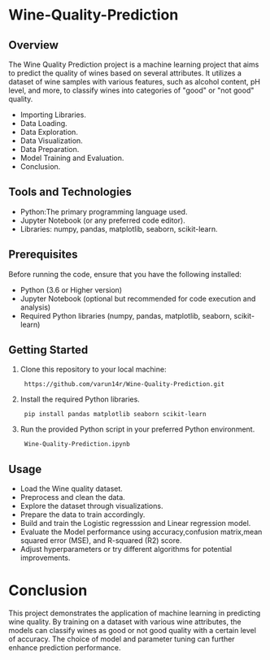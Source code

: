 # Wine-Quality-Prediction

## Overview

The Wine Quality Prediction project is a machine learning project that aims to predict the quality of wines based on several attributes. It utilizes a dataset of wine samples with various features, such as alcohol content, pH level, and more, to classify wines into categories of "good" or "not good" quality.
- Importing Libraries.
- Data Loading.
- Data Exploration.
- Data Visualization.
- Data Preparation.
- Model Training and Evaluation.
- Conclusion.

## Tools and Technologies

- Python:The primary programming language used.
- Jupyter Notebook (or any preferred code editor).
- Libraries: numpy, pandas, matplotlib, seaborn, scikit-learn.

## Prerequisites
Before running the code, ensure that you have the following installed:

- Python (3.6 or Higher version)
- Jupyter Notebook (optional but recommended for code execution and analysis)
- Required Python libraries (numpy, pandas, matplotlib, seaborn, scikit-learn)

## Getting Started

1. Clone this repository to your local machine:

        https://github.com/varun14r/Wine-Quality-Prediction.git

2. Install the required Python libraries.
   
        pip install pandas matplotlib seaborn scikit-learn

3. Run the provided Python script in your preferred Python environment.

        Wine-Quality-Prediction.ipynb

## Usage

- Load the Wine quality dataset.
- Preprocess and clean the data.
- Explore the dataset through visualizations.
- Prepare the data to train accordingly.
- Build and train the Logistic regresssion and Linear regression model.
- Evaluate the Model performance using accuracy,confusion matrix,mean squared error (MSE), and R-squared (R2) score.
- Adjust hyperparameters or try different algorithms for potential improvements.

# Conclusion
This project demonstrates the application of machine learning in predicting wine quality. By training on a dataset with various wine attributes, the models can classify wines as good or not good quality with a certain level of accuracy. The choice of model and parameter tuning can further enhance prediction performance.

